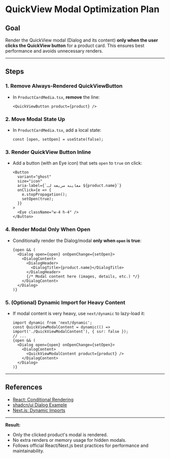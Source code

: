 # QuickView Modal Optimization Plan

## Goal
Render the QuickView modal (Dialog and its content) **only when the user clicks the QuickView button** for a product card. This ensures best performance and avoids unnecessary renders.

---

## Steps

### 1. Remove Always-Rendered QuickViewButton
- In `ProductCardMedia.tsx`, **remove** the line:
  ```tsx
  <QuickViewButton product={product} />
  ```

### 2. Move Modal State Up
- In `ProductCardMedia.tsx`, add a local state:
  ```tsx
  const [open, setOpen] = useState(false);
  ```

### 3. Render QuickView Button Inline
- Add a button (with an Eye icon) that sets `open` to `true` on click:
  ```tsx
  <Button
    variant="ghost"
    size="icon"
    aria-label={`معاينة سريعة لـ ${product.name}`}
    onClick={e => {
      e.stopPropagation();
      setOpen(true);
    }}
  >
    <Eye className="w-4 h-4" />
  </Button>
  ```

### 4. Render Modal Only When Open
- Conditionally render the Dialog/modal **only when `open` is true**:
  ```tsx
  {open && (
    <Dialog open={open} onOpenChange={setOpen}>
      <DialogContent>
        <DialogHeader>
          <DialogTitle>{product.name}</DialogTitle>
        </DialogHeader>
        {/* Modal content here (images, details, etc.) */}
      </DialogContent>
    </Dialog>
  )}
  ```

### 5. (Optional) Dynamic Import for Heavy Content
- If modal content is very heavy, use `next/dynamic` to lazy-load it:
  ```tsx
  import dynamic from 'next/dynamic';
  const QuickViewModalContent = dynamic(() => import('./QuickViewModalContent'), { ssr: false });
  // ...
  {open && (
    <Dialog open={open} onOpenChange={setOpen}>
      <DialogContent>
        <QuickViewModalContent product={product} />
      </DialogContent>
    </Dialog>
  )}
  ```

---

## References
- [React: Conditional Rendering](https://react.dev/learn/conditional-rendering)
- [shadcn/ui Dialog Example](https://ui.shadcn.com/docs/components/dialog)
- [Next.js: Dynamic Imports](https://nextjs.org/docs/pages/building-your-application/optimizing/dynamic-imports)

---

**Result:**
- Only the clicked product's modal is rendered.
- No extra renders or memory usage for hidden modals.
- Follows official React/Next.js best practices for performance and maintainability. 